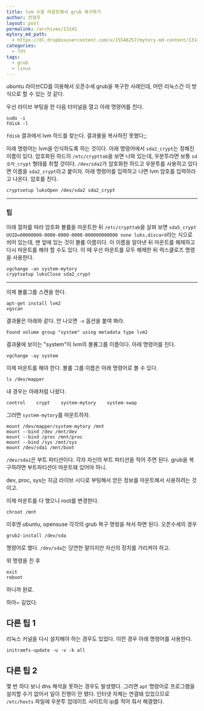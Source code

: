 ```yaml
---
title: lvm 수동 마운트해서 grub 복구하기
author: 안형우
layout: post
permalink: /archives/13141
mytory_md_path:
  - https://dl.dropboxusercontent.com/u/15546257/mytory-md-content/13141-mount-lvm.md
categories:
  - 기타
tags:
  - grub
  - linux
---
```

ubuntu 라이브CD를 이용해서 오픈수세 grub을 복구한 사례인데, 어떤 리눅스건 이 방식으로 할 수 있는 것 같다.

우선 라이브 부팅을 한 다음 터미널을 열고 아래 명령어를 친다.

    sudo -i
    fdisk -l
    

`fdisk` 결과에서 lvm 하드를 찾는다. 결과물을 복사하진 못했다;;

아래 명령어는 lvm을 인식하도록 하는 것이다. 아래 명령어에서 `sda2_crypt`는 정해진 이름이 있다. 암호화된 하드의 `/etc/crypttab`을 보면 나와 있는데, 우분투라면 보통 `sd숫자_crypt` 형태를 취할 것이다. `/dev/sda2`가 암호화한 하드고 우분투를 사용하고 있다면 이름을 `sda2_crypt`라고 붙이자. 아래 명령어를 입력하고 나면 lvm 암호를 입력하라고 나온다. 암호를 친다.

    cryptsetup luksOpen /dev/sda2 sda2_crypt

----

### 팁 ### 

아래 절차를 따라 암호화 볼륨을 마운트한 뒤 `/etc/crypttab`을 살펴 보면 `sda5_crypt UUID=00000000-0000-0000-0000-000000000000 none luks,discard`라는 식으로 씌어 있는데, 맨 앞에 있는 것이 볼륨 이름이다. 이 이름을 알아낸 뒤 마운트를 해제하고 다시 마운트를 해야 할 수도 있다. 이 때 우선 마운트를 모두 해제한 뒤 럭스클로즈 명령을 사용한다. 

	vgchange -an system-mytory 
	cryptsetup luksClose sda2_crypt

----

이제 볼륨그룹 스캔을 한다.

    apt-get install lvm2
    vgscan
    

결과물은 아래와 같다. 안 나오면 `-v` 옵션을 붙여 봐라.

    Found volume group "system" using metadata type lvm2
    

결과물에 보이는 "system"이 lvm의 볼륭그룹 이름이다. 아래 명령어를 친다.

    vgchange -ay system
    

이제 마운트를 해야 한다. 볼륨 그룹 이름은 아래 명령어로 볼 수 있다.

    ls /dev/mapper
    

내 경우는 아래처럼 나왔다.

    control    crypt    system-mytory    system-swap


그러면 `system-mytory`를 마운트하자.

    mount /dev/mapper/system-mytory /mnt
    mount --bind /dev /mnt/dev
    mount --bind /proc /mnt/proc
    mount --bind /sys /mnt/sys
    mount /dev/sda1 /mnt/boot


`/dev/sda1`은 부트 파티션이다. 각자 자신의 부트 파티션을 적어 주면 된다. grub을 복구하려면 부트파티션이 마운트돼 있어야 하니. 

dev, proc, sys는 지금 라이브 시디로 부팅해서 얻은 정보를 마운트해서 사용하려는 것이고. 

이제 마운트를 다 했으니 root를 변경한다.

    chroot /mnt
    

이후엔 ubuntu, opensuse 각각의 grub 복구 명령을 쳐서 하면 된다. 오픈수세의 경우

    grub2-install /dev/sda


명령어로 했다. `/dev/sda`는 당연한 말이지만 자신의 장치를 가리켜야 하고.

위 명령을 친 후

    exit
    reboot
    

하니까 완료.

하아~ 길었다.


## 다른 팁 1

리눅스 커널을 다시 설치해야 하는 경우도 있었다. 이런 경우 아래 명령어를 사용한다.

    initramfs-update -u -v -k all


## 다른 팁 2

몇 번 하다 보니 dns 해석을 못하는 경우도 발생했다. 그러면 `apt` 명령어로 프로그램을 설치할 수가 없어서 일이 진행이 안 됐다. 인터넷 자체는 연결돼 있었으므로 `/etc/hosts` 파일에 우분투 업데이트 사이트의 ip를 적어 줘서 해결했다.
